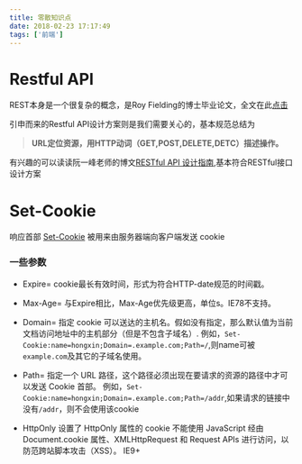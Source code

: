 ```yaml
---
title: 零散知识点
date: 2018-02-23 17:17:49
tags: ['前端']
---
```


# Restful API
REST本身是一个很复杂的概念，是Roy Fielding的博士毕业论文，全文在此[点击](http://www.ics.uci.edu/~fielding/pubs/dissertation/top.htm)

引申而来的Restful API设计方案则是我们需要关心的，基本规范总结为
> **URL定位资源，用HTTP动词（GET,POST,DELETE,DETC）描述操作。**

有兴趣的可以读读阮一峰老师的博文[RESTful API 设计指南](http://www.ruanyifeng.com/blog/2014/05/restful_api.html),基本符合RESTful接口设计方案


# Set-Cookie

响应首部 [Set-Cookie](https://developer.mozilla.org/zh-CN/docs/Web/HTTP/Headers/Set-Cookie) 被用来由服务器端向客户端发送 cookie

### 一些参数

* Expire=<date>
cookie最长有效时间，形式为符合HTTP-date规范的时间戳。

* Max-Age=<non-zero-digit>
与Expire相比，Max-Age优先级更高，单位s。IE78不支持。

* Domain=<domain-value>
指定 cookie 可以送达的主机名。假如没有指定，那么默认值为当前文档访问地址中的主机部分（但是不包含子域名）.
例如，`Set-Cookie:name=hongxin;Domain=.example.com;Path=/`,则name可被`example.com`及其它的子域名使用。

* Path=<path-value>
指定一个 URL 路径，这个路径必须出现在要请求的资源的路径中才可以发送 Cookie 首部。
例如，`Set-Cookie:name=hongxin;Domain=.example.com;Path=/addr`,如果请求的链接中没有`/addr`，则不会使用该cookie

* HttpOnly
设置了 HttpOnly 属性的 cookie 不能使用 JavaScript 经由  Document.cookie 属性、XMLHttpRequest 和  Request APIs 进行访问，以防范跨站脚本攻击（XSS）。 IE9+

